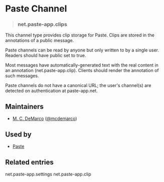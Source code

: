 <!-- give your channel type a title -->
# Paste Channel

<!-- specify the channel type -->
> ### net.paste-app.clips

<!-- provide a description for this channel type's behavior -->
This channel type provides clip storage for Paste.  Clips are stored in the annotations of a public message.

Paste channels can be read by anyone but only written to by a single user.  Readers should have public set to true.

Most messages have automatically-generated text with the real content in an annotation (net.paste-app.clip). Clients should render the annotation of such messages.

Paste channels do not have a canonical URL; the user's channel(s) are detected on authentication at paste-app.net.

<!-- provide a way to contact you -->
## Maintainers
* [M. C. DeMarco](http://mcdemarco.net) ([@mcdemarco](https://alpha.app.net/mcdemarco))

<!-- provide references to compatible apps / service -->
## Used by 
* [Paste](http://paste-app.net)

<!-- provide references to related entries -->
## Related entries

net.paste-app.settings
net.paste-app.clip
